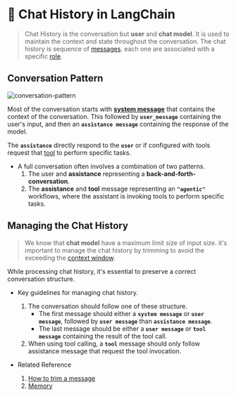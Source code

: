 # 💬 Chat History in LangChain

> Chat History is the conversation but **user**  and **chat model**. It is used to maintain the context and state throughout the conversation. The chat history is sequence of [messages](../02_messages/messages.md/#-messages-in-langchain). each one are associated with a specific [role](../02_messages/messages.md/#role).

## Conversation Pattern

![conversation-pattern](https://python.langchain.com/assets/images/conversation_patterns-0e4c2311b54fae7412f74b1408615432.png)

Most of the conversation starts with [**system message**](../02_messages/messages.md/#1-systemmessage) that contains the context of the conversation. This followed by **`user_message`** containing the user's input, and then an **`assistance message`** containing the response of the model.

The **`assistance`** directly respond to the **`user`** or if configured with tools request that [tool](../03_tool/tool.md/#1-tool) to perform specific tasks.

- A full conversation often involves a combination of two patterns.
    1. The user and **assistance** representing a **back-and-forth-conversation**.
    2. The **assistance** and **tool** message representing an **`"agentic"`** workflows, where the assistant is invoking tools to perform specific tasks.

## Managing the Chat History

> We know that **chat model** have a maximum limit size of input size. it's important to manage the chat history by trimming to avoid the exceeding the [context window](../01_chat_model/chat_model.md/#-context-window).

While processing chat history, it's essential to preserve a correct conversation structure.

- Key guidelines for managing chat history.
    1. The conversation should follow one of these structure.
        - The first message should either a **`system message`** or **`user message`**, followed by **`user message`** than **`assistance message`**.
        - The last message should be either a **`user message`** or **`tool message`** containing the result of the tool call.
    2. When using tool calling, a **`tool`** message should only follow assistance message that request the tool invocation.


- Related Reference
    1. [How to trim a message](./chat_history.ipynb)
    2. [Memory](../../Lang%20Graph/08_memory/memory.md)